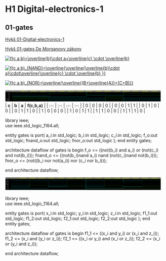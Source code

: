 # H1 Digital-electronics-1 
## 01-gates
[Hykš 01-Digital-electronics-1](https://github.com/mrhyks/Digital-electronics-1)

[Hykš 01-gates De Morganovy zákony](https://www.edaplayground.com/x/qfxM)

<a href="https://www.codecogs.com/eqnedit.php?latex=f(c,a,b)=\overline{b}\cdot&space;a&plus;\overline{c}&space;\cdot&space;\overline{b}" target="_blank"><img src="https://latex.codecogs.com/gif.latex?f(c,a,b)=\overline{b}\cdot&space;a&plus;\overline{c}&space;\cdot&space;\overline{b}" title="f(c,a,b)=\overline{b}\cdot a+\overline{c} \cdot \overline{b}" /></a>

<a href="https://www.codecogs.com/eqnedit.php?latex=f(c,a,b)_{NAND}=\overline{\overline{\overline{b}\cdot&space;a}\cdot\overline{\overline{c}&space;\cdot&space;\overline{b}&space;}}" target="_blank"><img src="https://latex.codecogs.com/gif.latex?f(c,a,b)_{NAND}=\overline{\overline{\overline{b}\cdot&space;a}\cdot\overline{\overline{c}&space;\cdot&space;\overline{b}&space;}}" title="f(c,a,b)_{NAND}=\overline{\overline{\overline{b}\cdot a}\cdot\overline{\overline{c} \cdot \overline{b} }}" /></a>

<a href="https://www.codecogs.com/eqnedit.php?latex=f(c,a,b)_{NOR}=\overline{\overline{(B&plus;\overline{A})&plus;(C&plus;B)}}" target="_blank"><img src="https://latex.codecogs.com/gif.latex?f(c,a,b)_{NOR}=\overline{\overline{(B&plus;\overline{A})&plus;(C&plus;B)}}" title="f(c,a,b)_{NOR}=\overline{\overline{(B+\overline{A})+(C+B)}}" /></a>
	

![alt text](https://raw.githubusercontent.com/mrhyks/Digital-electronics-1/main/Labs/01-gates/01-gates.png "")
| **c** | **b** | **a** | **f(c,b,a)** |
| :-: | :-: | :-: | :-: |
| 0 | 0 | 0 | 0 |
| 0 | 0 | 1 | 1 |
| 0 | 1 | 0 | 0 |
| 0 | 1 | 1 | 0 |
| 1 | 0 | 0 | 0 |
| 1 | 0 | 1 | 1 |
| 1 | 1 | 0 | 0 | 
| 1 | 1 | 1 | 0 | 

library ieee;               
use ieee.std_logic_1164.all;

entity gates is
	port(
    	a_i:in std_logic;
        b_i:in std_logic;
        c_i:in std_logic;
        f_o:out std_logic;
        fnand_o:out std_logic;
        fnor_o:out std_logic
        );
end entity gates;

architecture dataflow of gates is
begin
    f_o <= ((not(b_i) and a_i) or (not(c_i) and not(b_i)));
    fnand_o <= ((not(b_i)nand a_i) nand (not(c_i)nand not(b_i)));
    fnor_o <= (not((b_i nor not(a_i)) nor (c_i nor b_i)));

end architecture dataflow;



![equations](Images/distribuce.png)



library ieee;               
use ieee.std_logic_1164.all;

entity gates is
	port(
    	x_i:in std_logic;
        y_i:in std_logic;
        z_i:in std_logic;
        f1_1:out std_logic;
        f1_2:out std_logic;
        f2_1:out std_logic;
        f2_2:out std_logic
        );
end entity gates;

architecture dataflow of gates is
begin
    f1_1 <= ((x_i and y_i) or (x_i and z_i));
    f1_2 <= (x_i and (y_i or z_i));
    f2_1 <= ((x_i or y_i) and (x_i or z_i));
    f2_2 <= (x_i or (y_i and z_i));

end architecture dataflow;

